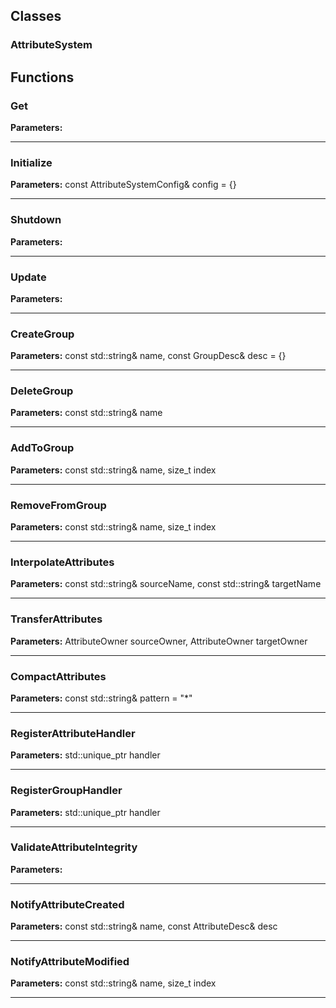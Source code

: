 
## Classes

### AttributeSystem




## Functions

### Get



**Parameters:** 

---

### Initialize



**Parameters:** const AttributeSystemConfig& config = {}

---

### Shutdown



**Parameters:** 

---

### Update



**Parameters:** 

---

### CreateGroup



**Parameters:** const std::string& name, const GroupDesc& desc = {}

---

### DeleteGroup



**Parameters:** const std::string& name

---

### AddToGroup



**Parameters:** const std::string& name, size_t index

---

### RemoveFromGroup



**Parameters:** const std::string& name, size_t index

---

### InterpolateAttributes



**Parameters:** const std::string& sourceName, const std::string& targetName

---

### TransferAttributes



**Parameters:** AttributeOwner sourceOwner, AttributeOwner targetOwner

---

### CompactAttributes



**Parameters:** const std::string& pattern = "*"

---

### RegisterAttributeHandler



**Parameters:** std::unique_ptr<IAttributeHandler> handler

---

### RegisterGroupHandler



**Parameters:** std::unique_ptr<IGroupHandler> handler

---

### ValidateAttributeIntegrity



**Parameters:** 

---

### NotifyAttributeCreated



**Parameters:** const std::string& name, const AttributeDesc& desc

---

### NotifyAttributeModified



**Parameters:** const std::string& name, size_t index

---
